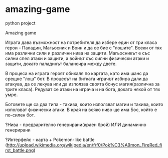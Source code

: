 # amazing-game
python project

Amazing game

Играта дава възможност на потребителя да избере един от три класа герои - Паладин, Магьосник и Воин и да се бие с "лошите".
Всеки от тях има различни сили и различни нива на защити. Магьосникът е със силни спел атаки и защити, а войнът със силни физически атаки и защити, докато паладинът балансира между двете.

В процеса на играта героят обикаля по картата, като има шанс да срещне "лош" бот. В процесът на битката играчът избира дали да атакува, да се лекува или да използва своята бонус магия(различна за трите класа). Редуват се атаки на играча и на бота, докато някой от тях умре.

Ботовете ще са два типа - такива, които използват магии и такива, които използват физически атаки. В края на всяко ниво ще има Бос, който е по-силен бот.

?Нива - предварително генерирани(краен брой) ИЛИ динамично генерирани

?Интерфейс - карта + Pokemon-like battle (http://upload.wikimedia.org/wikipedia/en/f/f0/Pok%C3%A9mon_FireRed_first_battle.png)
